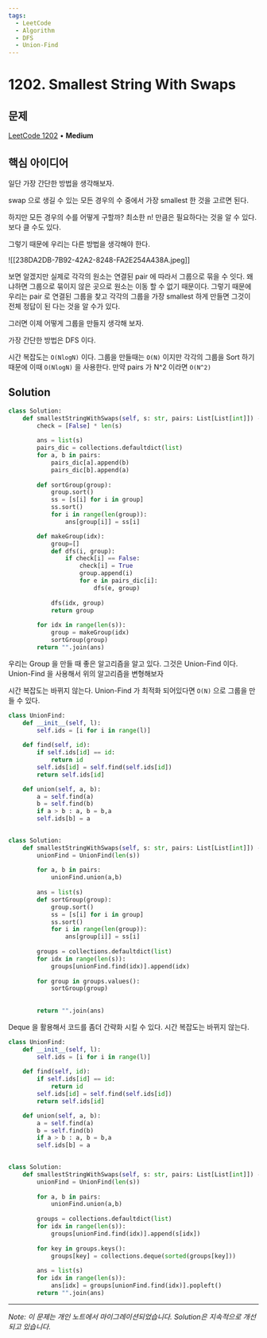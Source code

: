 ```yaml
---
tags:
  - LeetCode
  - Algorithm
  - DFS
  - Union-Find
---
```


# 1202. Smallest String With Swaps

## 문제

[LeetCode 1202](https://leetcode.com/problems/smallest-string-with-swaps/) • **Medium**

## 핵심 아이디어

일단 가장 간단한 방법을 생각해보자.

swap 으로 생길 수 있는 모든 경우의 수 중에서 가장 smallest 한 것을 고르면 된다.

하지만 모든 경우의 수를 어떻게 구할까? 최소한 n! 만큼은 필요하다는 것을 알 수 있다. 보다 클 수도 있다.

그렇기 때문에 우리는 다른 방법을 생각해야 한다.

![[238DA2DB-7B92-42A2-8248-FA2E254A438A.jpeg]]

보면 알겠지만 실제로 각각의 원소는 연결된 pair 에 따라서 그룹으로 묶을 수 잇다. 왜냐하면 그룹으로 묶이지 않은 곳으로 원소는 이동 할 수 없기 때문이다. 그렇기 때문에 우리는 pair 로 연결된 그룹을 찾고 각각의 그룹을 가장 smallest 하게 만들면 그것이 전체 정답이 된 다는 것을 알 수가 있다.

그러면 이제 어떻게 그룹을 만들지 생각해 보자.

가장 간단한 방법은 DFS 이다.

시간 복잡도는 `O(NlogN)` 이다. 그룹을 만들때는 `O(N)` 이지만 각각의 그룹을 Sort 하기 때문에 이때 `O(NlogN)` 을 사용한다. 만약 pairs 가 N^2 이라면 `O(N^2)`

## Solution

```python
class Solution:
    def smallestStringWithSwaps(self, s: str, pairs: List[List[int]]) -> str:
        check = [False] * len(s)
        
        ans = list(s)
        pairs_dic = collections.defaultdict(list)
        for a, b in pairs:
            pairs_dic[a].append(b)
            pairs_dic[b].append(a)
        
        def sortGroup(group):
            group.sort()
            ss = [s[i] for i in group]
            ss.sort()
            for i in range(len(group)):
                ans[group[i]] = ss[i]

        def makeGroup(idx):
            group=[]
            def dfs(i, group):
                if check[i] == False:
                    check[i] = True
                    group.append(i)
                    for e in pairs_dic[i]:
                        dfs(e, group)
                    
            dfs(idx, group)
            return group
            
        for idx in range(len(s)):
            group = makeGroup(idx)
            sortGroup(group)
        return "".join(ans)
```

우리는 Group 을 만들 때 좋은 알고리즘을 알고 있다. 그것은 Union-Find 이다. Union-Find 을 사용해서 위의 알고리즘을 변형해보자

시간 복잡도는 바뀌지 않는다. Union-Find 가 최적화 되어있다면 `O(N)` 으로 그룹을 만들 수 있다.

```python
class UnionFind:
    def __init__(self, l):
        self.ids = [i for i in range(l)]
        
    def find(self, id):
        if self.ids[id] == id:
            return id
        self.ids[id] = self.find(self.ids[id])
        return self.ids[id]

    def union(self, a, b):
        a = self.find(a)
        b = self.find(b)
        if a > b : a, b = b,a
        self.ids[b] = a
        

class Solution:
    def smallestStringWithSwaps(self, s: str, pairs: List[List[int]]) -> str:
        unionFind = UnionFind(len(s))
        
        for a, b in pairs:
            unionFind.union(a,b)
        
        ans = list(s)
        def sortGroup(group):
            group.sort()
            ss = [s[i] for i in group]
            ss.sort()
            for i in range(len(group)):
                ans[group[i]] = ss[i]
            
        groups = collections.defaultdict(list)    
        for idx in range(len(s)):
            groups[unionFind.find(idx)].append(idx)
        
        for group in groups.values():
            sortGroup(group)
            
        
        return "".join(ans)
```

Deque 을 활용해서 코드를 좀더 간략화 시킬 수 있다. 시간 복잡도는 바뀌지 않는다.

```python
class UnionFind:
    def __init__(self, l):
        self.ids = [i for i in range(l)]
        
    def find(self, id):
        if self.ids[id] == id:
            return id
        self.ids[id] = self.find(self.ids[id])
        return self.ids[id]

    def union(self, a, b):
        a = self.find(a)
        b = self.find(b)
        if a > b : a, b = b,a
        self.ids[b] = a
        

class Solution:
    def smallestStringWithSwaps(self, s: str, pairs: List[List[int]]) -> str:
        unionFind = UnionFind(len(s))
        
        for a, b in pairs:
            unionFind.union(a,b)
            
        groups = collections.defaultdict(list)    
        for idx in range(len(s)):
            groups[unionFind.find(idx)].append(s[idx])
        
        for key in groups.keys():
            groups[key] = collections.deque(sorted(groups[key]))
            
        ans = list(s)
        for idx in range(len(s)):
            ans[idx] = groups[unionFind.find(idx)].popleft()
        return "".join(ans)
```

---

*Note: 이 문제는 개인 노트에서 마이그레이션되었습니다. Solution은 지속적으로 개선되고 있습니다.*
